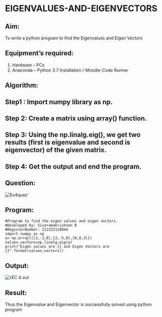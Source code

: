 # EIGENVALUES-AND-EIGENVECTORS
## Aim:
To write a python program to find the Eigenvalues and Eigen Vectors
## Equipment’s required:
1. 	Hardware – PCs
2. 	Anaconda – Python 3.7 Installation / Moodle-Code Runner

## Algorithm:
## Step1 : Import numpy library as np.

## Step 2: Create a matrix using array() function.

## Step 3: Using the np.linalg.eig(), we get two results (first is eigenvalue and second is eigenvector) of the given matrix.

## Step 4: Get the output and end the program.

## Question:
![Ex4ques'](https://user-images.githubusercontent.com/119476322/229544988-25654449-0285-43a1-b07e-843ea54414ff.png)

## Program:
```
#Program to find the eigen values and eigen vectors.
#Developed by: Sivaramakrishnan B
#RegisterNumber: 212222110044
import numpy as np
a= np.array([[2,-3,0],[2,-5,0],[0,0,3]])
values,vectors=np.linalg.eig(a)
print("Eigen values are {} and Eigen Vectors are {}".format(values,vectors))
```

## Output:
![rEC 4 out](https://user-images.githubusercontent.com/119476322/229545449-be17d01a-8d47-4b8d-9cbd-c9edb27dbf6e.png)

## Result:
Thus the Eigenvalue and Eigenvector is successfully solved using python program
